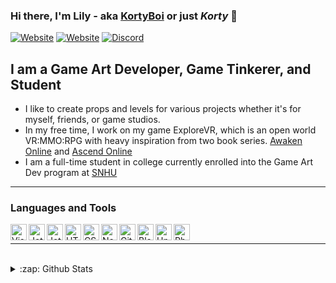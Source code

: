 ### Hi there, I'm Lily - aka [KortyBoi][website] or just *Korty* 👋

[![Website](https://img.shields.io/website?label=KortyBoi.com&style=for-the-badge&url=https%3A%2F%2FKortyBoi.com)](https://KortyBoi.com) [![Website](https://img.shields.io/website?label=bslegacy.com&style=for-the-badge&url=https%3A%2F%2Fbslegacy.com)](https://bslegacy.com) [![Discord](https://img.shields.io/static/v1?label=KortyBoi&message=%230001&style=for-the-badge&logo=appveyor&color=7289DA&logo=Discord)](https://discord.com/users/167335587488071682)

## I am a Game Art Developer, Game Tinkerer, and Student
- I like to create props and levels for various projects whether it's for myself, friends, or game studios.
- In my free time, I work on my game ExploreVR, which is an open world VR:MMO:RPG with heavy inspiration from two book series.  [Awaken Online](https://www.audible.com/series/Awaken-Online-Audiobooks/B06XWGV4RJ?ref=a_library_t_c5_libItem_series_1&pf_rd_p=592f90bd-7f7b-4bfc-afa2-b002e52e7228&pf_rd_r=A53TTW0SVREH40N6GQMS) and [Ascend Online](https://www.audible.com/series/Ascend-Online-Audiobooks/B073R57497?ref=a_library_t_c5_libItem_series_1&pf_rd_p=592f90bd-7f7b-4bfc-afa2-b002e52e7228&pf_rd_r=A53TTW0SVREH40N6GQMS)
- I am a full-time student in college currently enrolled into the Game Art Dev program at [SNHU](https://snhu.edu/)
---

### Languages and Tools

<img align="left" alt="Visual Studio 2019" width="26px" src="https://kortyboi.com/img/icons/github/vs2019.png" />
<img align="left" alt="JetBrains Rider" width="26px" src="https://kortyboi.com/img/icons/github/rider.png" />
<img align="left" alt="JetBrains IntelliJ IDEA" width="26px" src="https://kortyboi.com/img/icons/github/IntelliJ.png" />
<img align="left" alt="HTML5" width="26px" src="https://kortyboi.com/img/icons/github/html.png" />
<img align="left" alt="CSS3" width="26px" src="https://kortyboi.com/img/icons/github/css.png" />
<img align="left" alt="Node.js" width="26px" src="https://kortyboi.com/img/icons/github/nodejs.png" />
<img align="left" alt="GitHub" width="26px" src="https://kortyboi.com/img/icons/github/github.png" />
<img align="left" alt="Blender3D" width="26px" src="https://kortyboi.com/img/icons/github/Blender.ico" />
<img align="left" alt="Unity3D" width="26px" src="https://kortyboi.com/img/icons/github/unity.png" />
<img align="left" alt="Photoshop CC" width="26px" src="https://kortyboi.com/img/icons/github/photoshop.png" />

<br />

---

<br />

<details>
  <summary>:zap: Github Stats</summary>
  
  <br />

  ![KortyBoi's GitHub Stats](https://github-readme-stats.vercel.app/api?username=KortyBoi&count_private=true&show_icons=true&theme=material-palenight)
  
  ![Top Langs](https://github-readme-stats.vercel.app/api/top-langs/?username=KortyBoi&langs_count=8&theme=material-palenight)

</details>

[website]: https://KortyBoi.com
